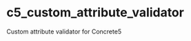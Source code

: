 c5_custom_attribute_validator
=============================

Custom attribute validator for Concrete5
